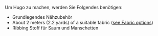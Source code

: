Um Hugo zu machen, werden Sie Folgendes benötigen:

- Grundlegendes Nähzubehör
- About 2 meters (2.2 yards) of a suitable fabric ([see Fabric options](/docs/patterns/hugo/fabric))
- Ribbing Stoff für Saum und Manschetten

